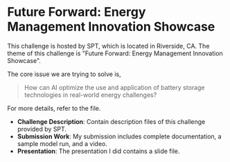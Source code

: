 # Future Forward: Energy Management Innovation Showcase

<!-- ## Introduction -->

This challenge is hosted by SPT, which is located in Riverside, CA. The theme of this challenge is "Future Forward: Energy Management Innovation Showcase". 

The core issue we are trying to solve is, 
> How can AI optimize the use and application of battery storage technologies in real-world energy challenges?

For more details, refer to the file. 
- **Challenge Description**: Contain description files of this challenge provided by SPT.
- **Submission Work**: My submission includes complete documentation, a sample model run, and a video.
- **Presentation**: The presentation I did contains a slide file.